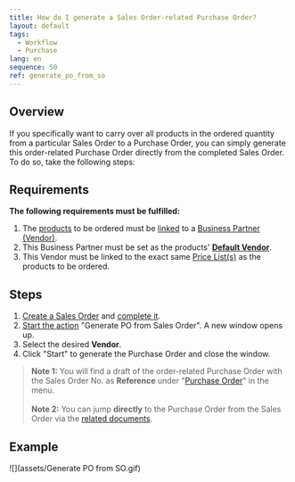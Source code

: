 ```yaml
---
title: How do I generate a Sales Order-related Purchase Order?
layout: default
tags:
  - Workflow
  - Purchase
lang: en
sequence: 50
ref: generate_po_from_so
---
```


## Overview
If you specifically want to carry over all products in the ordered quantity from a particular Sales Order to a Purchase Order, you can simply generate this order-related Purchase Order directly from the completed Sales Order. To do so, take the following steps:

## Requirements
**The following requirements must be fulfilled:**

1. The [products](NewProduct) to be ordered must be [linked](Link_product_to_business_partner) to a [Business Partner (Vendor)](New_business_partner_vendor).
1. This Business Partner must be set as the products' [**Default Vendor**](Set_default_vendor).
1. This Vendor must be linked to the exact same [Price List(s)](ProductPrice) as the products to be ordered.

## Steps
1. [Create a Sales Order](SalesOrder_recording) and [complete it](DocumentProcessingComplete).
1. [Start the action](StartAction) "Generate PO from Sales Order". A new window opens up.
1. Select the desired **Vendor**.
1. Click "Start" to generate the Purchase Order and close the window.
 >**Note 1:** You will find a draft of the order-related Purchase Order with the Sales Order No. as **Reference** under "[Purchase Order](Menu)" in the menu.<br><br>
 >**Note 2:** You can jump **directly** to the Purchase Order from the Sales Order via the [related documents](JumptoviaSidebar).

## Example
![](assets/Generate PO from SO.gif)
